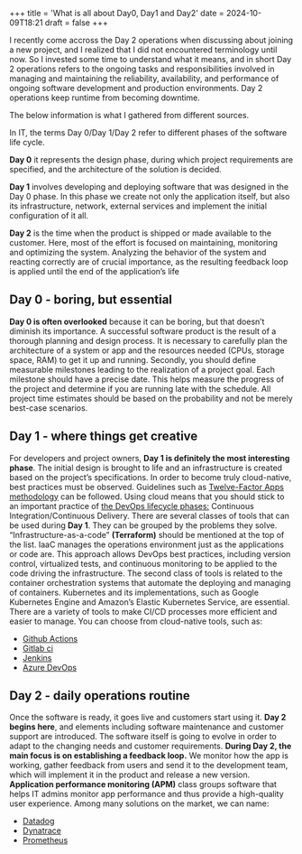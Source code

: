 +++
title = 'What is all about Day0, Day1 and Day2'
date = 2024-10-09T18:21
draft = false
+++

I recently come accross the Day 2 operations when discussing about joining a new project, and I realized that I did not encountered terminology until now.
So I invested some time to understand what it means, and in short Day 2 operations refers to the ongoing tasks and responsibilities involved in managing and maintaining the reliability, availability, and performance of ongoing software development and production environments.
Day 2 operations keep runtime from becoming downtime.

The below information is what I gathered from different sources.

In IT, the terms Day 0/Day 1/Day 2 refer to different phases of the software life cycle.

**Day 0** it represents the design phase, during which project requirements are specified, and the architecture of the solution is decided.

**Day 1** involves developing and deploying software that was designed in the Day 0 phase.
In this phase we create not only the application itself, but also its infrastructure, network, external services and implement the initial configuration of it all.

**Day 2** is the time when the product is shipped or made available to the customer. Here, most of the effort is focused on maintaining, monitoring and optimizing the system.
Analyzing the behavior of the system and reacting correctly are of crucial importance, as the resulting feedback loop is applied until the end of the application’s life

## Day 0 - boring, but essential
**Day 0 is often overlooked** because it can be boring, but that doesn’t diminish its importance. A successful software product is the result of a thorough planning and design process.
It is necessary to carefully plan the architecture of a system or app and the resources needed (CPUs, storage space, RAM) to get it up and running.
Secondly, you should define measurable milestones leading to the realization of a project goal. Each milestone should have a precise date. This helps measure the progress of the project and determine if you are running late with the schedule. All project time estimates should be based on the probability and not be merely best-case scenarios.

## Day 1 - where things get creative
For developers and project owners, **Day 1 is definitely the most interesting phase**. The initial design is brought to life and an infrastructure is created based on the project’s specifications.
In order to become truly cloud-native, best practices must be observed. Guidelines such as [Twelve-Factor Apps methodology](https://en.wikipedia.org/wiki/Twelve-Factor_App_methodology) can be followed.
Using cloud means that you should stick to an important practice of [the DevOps lifecycle phases:](https://www.simform.com/blog/devops-lifecycle/) Continuous Integration/Continuous Delivery.
There are several classes of tools that can be used during **Day 1**. They can be grouped by the problems they solve. “Infrastructure-as-a-code” **(Terraform)** should be mentioned at the top of the list. IaaC manages the operations environment just as the applications or code are. This approach allows DevOps best practices, including version control, virtualized tests, and continuous monitoring to be applied to the code driving the infrastructure.
The second class of tools is related to the container orchestration systems that automate the deploying and managing of containers. Kubernetes and its implementations, such as Google Kubernetes Engine and Amazon’s Elastic Kubernetes Service, are essential.
There are a variety of tools to make CI/CD processes more efficient and easier to manage. You can choose from cloud-native tools, such as:
* [Github Actions](https://github.com/features/actions)
* [Gitlab ci](https://docs.gitlab.com/ee/ci/)
* [Jenkins](https://www.jenkins.io/)
* [Azure DevOps](https://azure.microsoft.com/en-us/products/devops/)

## Day 2 - daily operations routine
Once the software is ready, it goes live and customers start using it. **Day 2 begins here**, and elements including software maintenance and customer support are introduced.
The software itself is going to evolve in order to adapt to the changing needs and customer requirements. **During Day 2, the main focus is on establishing a feedback loop.** We monitor how the app is working, gather feedback from users and send it to the development team, which will implement it in the product and release a new version.
**Application performance monitoring (APM)** class groups software that helps IT admins monitor app performance and thus provide a high-quality user experience. Among many solutions on the market, we can name:
* [Datadog](https://www.datadoghq.com/)
* [Dynatrace](https://www.dynatrace.com/)
* [Prometheus](https://prometheus.io/docs/introduction/overview/)

